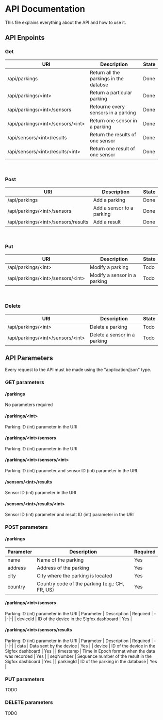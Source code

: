 # API Documentation

This file explains everything about the API and how to use it.

## API Enpoints

### Get
| URI | Description | State |
-|-|-|
| /api/parkings                       | Return all the parkings in the databse | Done |
| /api/parkings/<int\>                | Return a particular parking            | Done |
| /api/parkings/<int\>/sensors        | Retourne every sensors in a parking    | Done |
| /api/parkings/<int\>/sensors/<int\> | Return one sensor in a parking         | Done |
| /api/sensors/<int\>/results         | Return the results of one sensor       | Done |
| /api/sensors/<int\>/results/<int\>  | Return one result of one sensor        | Done |

<br>

### Post
| URI | Description | State |
-|-|-|
| /api/parkings                        | Add a parking             | Done |
| /api/parkings/<int\>/sensors         | Add a sensor to a parking | Done |
| /api/parkings/<int\>/sensors/results | Add a result              | Done |

<br>

### Put
| URI | Description | State |
-|-|-|
| /api/parkings/<int\>                | Modify a parking             | Todo |
| /api/parkings/<int\>/sensors/<int\> | Modify a sensor in a parking | Todo |

<br>

### Delete
| URI | Description | State |
-|-|-|
| /api/parkings/<int\>                | Delete a parking             | Todo |
| /api/parkings/<int\>/sensors/<int\> | Delete a sensor in a parking | Todo |

## API Parameters
Every request to the API must be made using the "application/json" type.
### GET parameters
#### /parkings
No parameters required
#### /parkings/<int\>
Parking ID (int) parameter in the URI

#### /parkings/<int\>/sensors
Parking ID (int) parameter in the URI

#### /parkings/<int\>/sensors/<int\>
Parking ID (int) parameter and sensor ID (int) parameter in the URI

#### /sensors/<int\>/results
Sensor ID (int) parameter in the URI

#### /sensors/<int\>/results/<int\>
Sensor ID (int) parameter and result ID (int) parameter in the URI

### POST parameters
#### /parkings
| Parameter | Description | Required |
-|-|-|
| name    | Name of the parking                            | Yes |
| address | Address of the parking                         | Yes |
| city    | City where the parking is located              | Yes |
| country | Country code of the parking (e.g.: CH, FR, US) | Yes |

#### /parkings/<int\>/sensors
Parking ID (int) parameter in the URI
| Parameter | Description | Required |
-|-|-|
| deviceId | ID of the device in the Sigfox dashboard | Yes |

#### /parkings/<int\>/sensors/results
Parking ID (int) parameter in the URI
| Parameter | Description | Required |
-|-|-|
| data      | Data sent by the device                               | Yes |
| device    | ID of the device in the Sigfox dashboard              | Yes |
| timestamp | Time in Epoch format when the data was recorded       | Yes |
| seqNumber | Sequence number of the result in the Sigfox dashboard | Yes |
| parkingId | ID of the parking in the database                     | Yes |

### PUT parameters
TODO
### DELETE parameters
TODO
